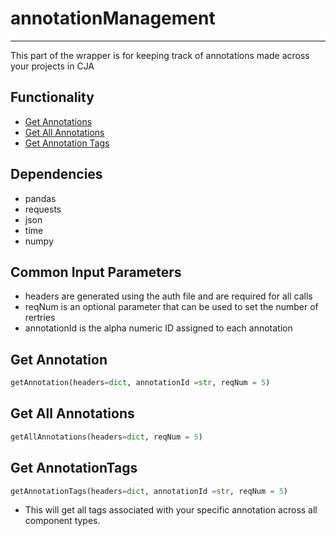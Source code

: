 # annotationManagement
-----------------------
This part of the wrapper is for keeping track of annotations made across your projects in CJA

## Functionality
* [Get Annotations](https://github.com/jaytmii/py2AdobeDocs/blob/main/docs/annotationsManagement.md#get-annotation)
* [Get All Annotations](https://github.com/jaytmii/py2AdobeDocs/blob/main/docs/annotationsManagement.md#get-all-annotations)
* [Get Annotation Tags](https://github.com/jaytmii/py2AdobeDocs/blob/main/docs/annotationsManagement.md#get-annotationtags)


## Dependencies
* pandas
* requests
* json
* time
* numpy

## Common Input Parameters
* headers are generated using the auth file and are required for all calls
* reqNum is an optional parameter that can be used to set the number of rertries
* annotationId is the alpha numeric ID assigned to each annotation

## Get Annotation
```python
getAnnotation(headers=dict, annotationId =str, reqNum = 5)
```

## Get All Annotations
```python
getAllAnnotations(headers=dict, reqNum = 5)
```

## Get AnnotationTags
```python
getAnnotationTags(headers=dict, annotationId =str, reqNum = 5)
```
* This will get all tags associated with your specific annotation across all component types.
